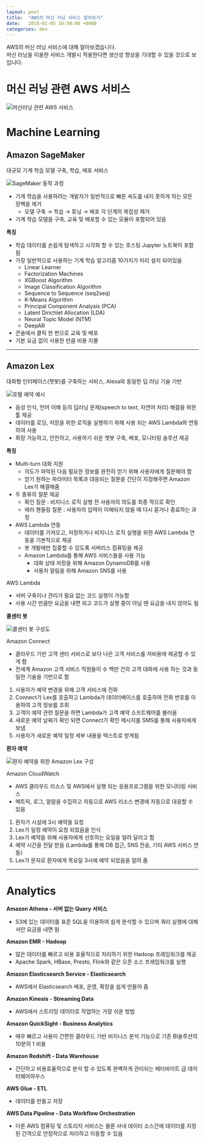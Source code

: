 ```yaml
---
layout: post
title:  "AWS의 머신 러닝 서비스 알아보기"
date:   2018-01-05 10:50:00 +0900
categories: dev
---
```


AWS의 머신 러닝 서비스에 대해 알아보겠습니다.  
머신 러닝을 이용한 서비스 개발시 적용한다면 생산성 향상을 기대할 수 있을 것으로 보입니다.

# 머신 러닝 관련 AWS 서비스
![머신러닝 관련 AWS 서비스](/assets/img/all_ml_services.png)

# Machine Learning


## Amazon SageMaker

대규모 기계 학습 모델 구축, 학습, 배포 서비스

![SageMaker 동작 과정](/assets/img/SageMaker_How_it_works.png)

- 기계 학습을 사용하려는 개발자가 일반적으로 빠른 속도를 내지 못하게 하는 모든 장벽을 제거
  - 모델 구축 → 학습 → 튜닝 → 배포 각 단계의 복잡성 제거
- 기계 학습 모델을 구축, 교육 및 배포할 수 있는 모듈이 포함되어 있음

**특징**

- 학습 데이터를 손쉽게 탐색하고 시각화 할 수 있는 호스팅 Jupyter 노트북이 포함됨
- 가장 일반적으로 사용하는 기계 학습 알고리즘 10가지가 미리 설치 되어있음
  - Linear Learner
  - Factorization Machines
  - XGBoost Algorithm
  - Image Classification Algorithm
  - Sequence to Sequence (seq2seq)
  - K-Means Algorithm
  - Principal Component Analysis (PCA)
  - Latent Dirichlet Allocation (LDA)
  - Neural Topic Model (NTM)
  - DeepAR
- 콘솔에서 클릭 한 번으로 교육 및 배포
- 기본 요금 없이 사용한 만큼 비용 지불


----------

## Amazon Lex

대화형 인터페이스(챗봇)를 구축하는 서비스, Alexa와 동일한 딥 러닝 기술 기반

![호텔 예약 예시](/assets/img/Diagrams_lex_bookhotel.png)

- 음성 인식, 언어 이해 등의 딥러닝 문제(speech to text, 자연어 처리) 해결을 위한 툴 제공
- 데이터를 로딩, 저장을 위한 로직을 실행하기 위해 사용 되는 AWS Lambda와 연동하여 사용
- 확장 가능하고, 안전하고, 사용하기 쉬운 챗봇 구축, 배포, 모니터링 솔루션 제공

**특징**

- Multi-turn 대화 지원
  - 의도가 파악된 다음 필요한 정보를 완전히 얻기 위해 사용자에게 질문해야 함
  - 얻기 원하는 파라미터 목록과 대응되는 질문을 간단히 지정해주면 Amazon Lex가 해결해줌
- 두 종류의 질문 제공
  - 확인 질문 : 비지니스 로직 실행 전 사용자의 의도를 최종 적으로 확인
  - 에러 핸들링 질문 : 사용자의 입력이 이해되지 않을 때 다시 묻거나 종료하는 과정
- AWS Lambda 연동
  - 데이터를 가져오고, 저장하거나 비지니스 로직 실행을 위한 AWS Lambda 연동을 기본적으로 제공
  - 봇 개발에만 집중할 수 있도록 서버리스 컴퓨팅을 제공
  - Amazon Lambda를 통해 AWS 서비스들을 사용 가능
    - 대화 상태 저장을 위해 Amazon DynamoDB를 사용
    - 사용자 알림을 위해 Amazon SNS를 사용

AWS Lambda

- 서버 구축이나 관리가 필요 없는 코드 실행이 가능함
- 사용 시간 만큼만 요금을 내면 되고 코드가 실행 중이 아닐 땐 요금을 내지 않아도 됨

**콜센터 봇**

![콜센터 봇 구성도](/assets/img/diagram_Lex_Connect_appointment-reschedule.png)


Amazon Connect

- 클라우드 기반 고객 센터 서비스로 보다 나은 고객 서비스를 저비용에 제공할 수 있게 함
- 전세계 Amazon 고객 서비스 직원들이 수 백만 건의 고객 대화에 사용 하는 것과 동일한 기술을 기반으로 함


1. 사용자가 예약 변경을 위해 고객 서비스에 전화
2. Connect가 Lex를 호출하고 Lambda가 데이터베이스를 호출하여 전화 번호를 이용하여 고객 정보를 조회
3. 고객이 예약 관련 질문을 하면 Lambda가 고객 예약 소프트웨어를 불러옴
4. 새로운 예약 날짜가 확인 되면 Connect가 확인 메시지를 SMS를 통해 사용자에게 보냄
5. 사용자가 새로운 예약 일정 세부 내용을 텍스트로 받게됨

**환자 예약**

![환자 예약을 위한 Amazon Lex 구성](/assets/img/Diagrams_lex_messaging-platform.png)


Amazon CloudWatch

- AWS 클라우드 리소스 및 AWS에서 실행 되는 응용프로그램을 위한 모니터링 서비스
- 메트릭, 로그, 알람을 수집하고 자동으로 AWS 리소스 변경에 자동으로 대응할 수 있음


1. 환자가 시설에 3시 예약을 요청
2. Lex가 일정 예약이 요청 되었음을 인식
3. Lex가 예약을 위해 사용자에게 선호하는 요일을 알려 달라고 함
4. 예약 시간을 전달 받음 (Lambda를 통해 DB 접근, SNS 전송, 기타 AWS 서비스 연동)
5. Lex가 문자로 환자에게 목요일 3시에 예약 되었음을 알려 줌


----------

# Analytics

**Amazon Athena - 서버 없는 Query 서비스**

- S3에 있는 데이터를 표준 SQL을 이용하여 쉽게 분석할 수 있으며 쿼리 실행에 대해서만 요금을 내면 됨

**Amazon EMR - Hadoop**

- 많은 데이터를 빠르고 비용 효율적으로 처리하기 위한 Hadoop 프레임워크를 제공
- Apache Spark, HBase, Presto, Flink와 같은 오픈 소스 프레임워크를 실행

**Amazon Elasticsearch Service - Elasticsearch**

- AWS에서 Elasticsearch 배포, 운영, 확장을 쉽게 만들어 줌

**Amazon Kinesis - Streaming Data**

- AWS에서 스트리밍 데이터로 작업하는 가장 쉬운 방법

**Amazon QuickSight - Business Analytics**

- 매우 빠르고 사용이 간편한 클라우드 기반 비지니스 분석 기능으로 기존 BI솔루션의 10분의 1 비용

**Amazon Redshift - Data Warehouse**

- 간단하고 비용효율적으로 분석 할 수 있도록 완벽하게 관리되는 페타바이트 급 데이터웨어하우스

**AWS Glue - ETL**

- 데이터를 만들고 저장

**AWS Data Pipeline - Data Workflow Orchestration**

- 다른 AWS 컴퓨팅 및 스토리지 서비스는 물론 사내 데이터 소스간에 데이터를 지정된 간격으로 안정적으로 처리하고 이동할 수 있음
